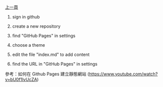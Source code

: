 [上一頁](https://jian-hong-wu.github.io/blog/)

1. sign in github

2. create a new repository

3. find "GitHub Pages" in settings

4. choose a theme

5. edit the file "index.md" to add content

6. find the URL in "GitHub Pages" in settings

參考：如何在 Github Pages 建立靜態網站 (https://www.youtube.com/watch?v=bU0f1IvUcZA)
